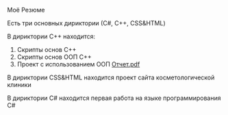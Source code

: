 Моё Резюме 

Есть три основных дириктории (С#, C++, CSS&HTML)

В дириктории С++ находится: 
  1) Скрипты основ C++
  2) Скрипты основ ООП С++
  3) Проект с использованием ООП [Отчет.pdf](https://github.com/VanyaVAR/Resume/files/14388580/default.pdf)


В дириктории CSS&HTML находится проект сайта косметологической клиники

В дириктории С# находится первая работа на языке программирования C#
